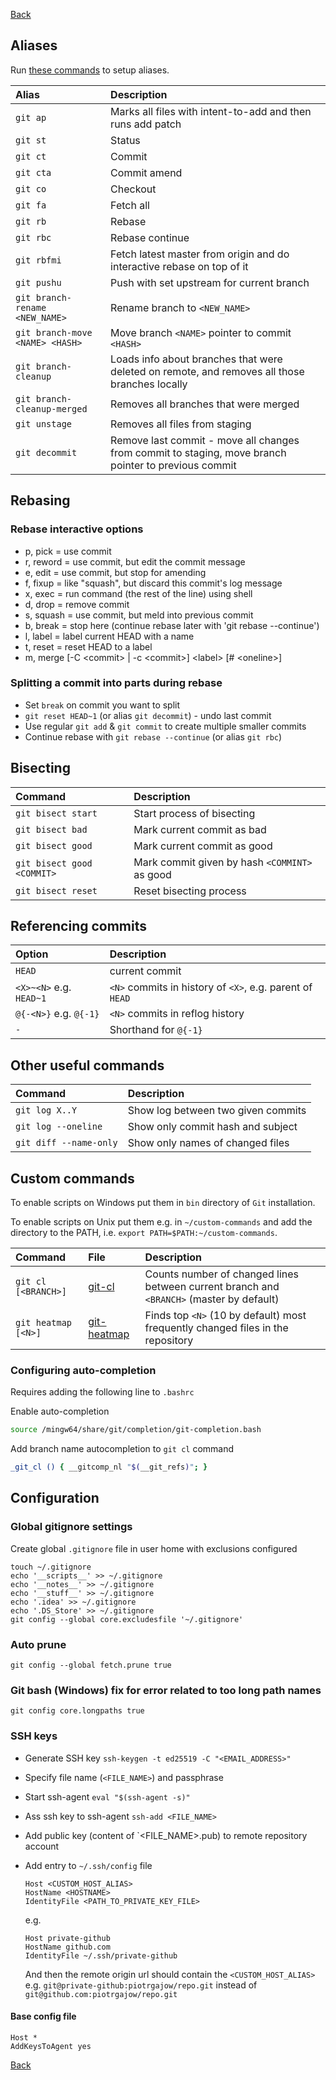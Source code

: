 [Back](../../README.md)

## Aliases
Run [these commands](./configureAliases.md) to setup aliases. 

| Alias                           | Description                                                                                          |
|:--------------------------------|:-----------------------------------------------------------------------------------------------------|
| `git ap`                        | Marks all files with intent-to-add and then runs add patch                                           |
| `git st`                        | Status                                                                                               |
| `git ct`                        | Commit                                                                                               |
| `git cta`                       | Commit amend                                                                                         |
| `git co`                        | Checkout                                                                                             |
| `git fa`                        | Fetch all                                                                                            |
| `git rb`                        | Rebase                                                                                               |
| `git rbc`                       | Rebase continue                                                                                      |
| `git rbfmi`                     | Fetch latest master from origin and do interactive rebase on top of it                               |
| `git pushu`                     | Push with set upstream for current branch                                                            |
| `git branch-rename <NEW_NAME>`  | Rename branch to `<NEW_NAME>`                                                                        |
| `git branch-move <NAME> <HASH>` | Move branch `<NAME>` pointer to commit `<HASH>`                                                      |
| `git branch-cleanup`            | Loads info about branches that were deleted on remote, and removes all those branches locally        |
| `git branch-cleanup-merged`     | Removes all branches that were merged                                                                |
| `git unstage`                   | Removes all files from staging                                                                       |
| `git decommit`                  | Remove last commit - move all changes from commit to staging, move branch pointer to previous commit |

## Rebasing

### Rebase interactive options

- p, pick <commit> = use commit
- r, reword <commit> = use commit, but edit the commit message
- e, edit <commit> = use commit, but stop for amending
- f, fixup <commit> = like "squash", but discard this commit's log message
- x, exec <command> = run command (the rest of the line) using shell
- d, drop <commit> = remove commit
- s, squash <commit> = use commit, but meld into previous commit
- b, break = stop here (continue rebase later with 'git rebase --continue')
- l, label <label> = label current HEAD with a name
- t, reset <label> = reset HEAD to a label
- m, merge \[-C \<commit\> | -c \<commit\>] \<label\> \[# \<oneline\>\]

### Splitting a commit into parts during rebase

- Set `break` on commit you want to split
- `git reset HEAD~1` (or alias `git decommit`) - undo last commit 
- Use regular `git add` & `git commit` to create multiple smaller commits
- Continue rebase with `git rebase --continue` (or alias `git rbc`)

## Bisecting

| Command                    | Description                                   |
|:---------------------------|:----------------------------------------------|
| `git bisect start`         | Start process of bisecting                    |
| `git bisect bad`           | Mark current commit as bad                    |
| `git bisect good`          | Mark current commit as good                   |
| `git bisect good <COMMIT>` | Mark commit given by hash `<COMMINT>` as good |
| `git bisect reset`         | Reset bisecting process                       |

## Referencing commits

| Option                  | Description                                              |
|:------------------------|:---------------------------------------------------------|
| `HEAD`                  | current commit                                           |
| `<X>~<N>` e.g. `HEAD~1` | `<N>` commits in history of `<X>`, e.g. parent of `HEAD` |
| `@{-<N>}` e.g. `@{-1}`  | `<N>` commits in reflog history                          |
| `-`                     | Shorthand for `@{-1}`                                    |

## Other useful commands

| Command                | Description                        |
|:-----------------------|:-----------------------------------|
| `git log X..Y`         | Show log between two given commits |
| `git log --oneline`    | Show only commit hash and subject  |
| `git diff --name-only` | Show only names of changed files   |

## Custom commands

To enable scripts on Windows put them in `bin` directory of `Git` installation.

To enable scripts on Unix put them e.g. in `~/custom-commands` and add the directory to the PATH, i.e. `export PATH=$PATH:~/custom-commands`.

| Command             | File                         | Description                                                                              |
|:--------------------|:-----------------------------|:-----------------------------------------------------------------------------------------|
| `git cl [<BRANCH>]` | [git-cl](./git-cl)           | Counts number of changed lines between current branch and `<BRANCH>` (master by default) |
| `git heatmap [<N>]` | [git-heatmap](./git-heatmap) | Finds top `<N>` (10 by default) most frequently changed files in the repository          |

### Configuring auto-completion

Requires adding the following line to `.bashrc`

Enable auto-completion

```bash
source /mingw64/share/git/completion/git-completion.bash
```

Add branch name autocompletion to `git cl` command

```bash
_git_cl () { __gitcomp_nl "$(__git_refs)"; }
```

## Configuration

### Global gitignore settings

Create global `.gitignore` file in user home with exclusions configured
```
touch ~/.gitignore
echo '__scripts__' >> ~/.gitignore
echo '__notes__' >> ~/.gitignore
echo '__stuff__' >> ~/.gitignore
echo '.idea' >> ~/.gitignore
echo '.DS_Store' >> ~/.gitignore
git config --global core.excludesfile '~/.gitignore'
```

### Auto prune
`git config --global fetch.prune true`

### Git bash (Windows) fix for error related to too long path names
`git config core.longpaths true`

### SSH keys
- Generate SSH key `ssh-keygen -t ed25519 -C "<EMAIL_ADDRESS>"`
- Specify file name (`<FILE_NAME>`) and passphrase
- Start ssh-agent `eval "$(ssh-agent -s)"`
- Ass ssh key to ssh-agent `ssh-add <FILE_NAME>`
- Add public key (content of `<FILE_NAME>.pub) to remote repository account
- Add entry to `~/.ssh/config` file

  ```
  Host <CUSTOM_HOST_ALIAS>
  HostName <HOSTNAME>
  IdentityFile <PATH_TO_PRIVATE_KEY_FILE>
  ```
  e.g.
  ```
  Host private-github
  HostName github.com
  IdentityFile ~/.ssh/private-github
  ```
  And then the remote origin url should contain the `<CUSTOM_HOST_ALIAS>` e.g. `git@private-github:piotrgajow/repo.git` instead of `git@github.com:piotrgajow/repo.git`

#### Base config file

```
Host *
AddKeysToAgent yes
```

[Back](../../README.md)

